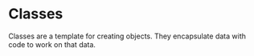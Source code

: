 # Classes

Classes are a template for creating objects. They encapsulate data with code to work on that data.
